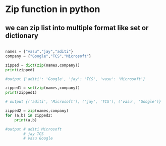 # Zip function in python

## we can zip list into multiple format like set or dictionary

```python

names = {"vasu","jay","aditi"}
company = {"Google","TCS","Microsoft"}

zipped = dict(zip(names,company))
print(zipped)

#output {'aditi': 'Google', 'jay': 'TCS', 'vasu': 'Microsoft'}

zipped1 = set(zip(names,company))
print(zipped1)

# output {('aditi', 'Microsoft'), ('jay', 'TCS'), ('vasu', 'Google')}

zipped2 = zip(names,company)
for (a,b) in zipped2:
	print(a,b)

#output # aditi Microsoft
		# jay TCS
		# vasu Google

```
